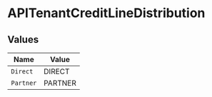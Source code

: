 # APITenantCreditLineDistribution


## Values

| Name      | Value     |
| --------- | --------- |
| `Direct`  | DIRECT    |
| `Partner` | PARTNER   |